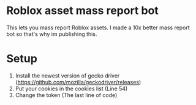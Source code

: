 # Roblox asset mass report bot
This lets you mass report Roblox assets.
I made a 10x better mass report bot so that's why im publishing this.
# Setup
1. Install the newest version of gecko driver (https://github.com/mozilla/geckodriver/releases) 
2. Put your cookies in the cookies list (Line 54)
3. Change the token (The last line of code)
